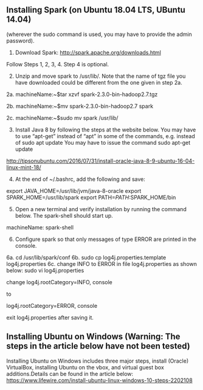 
Installing Spark (on Ubuntu 18.04 LTS, UBuntu 14.04)
---------------------------------------
(wherever the sudo command is used, you may have to provide the admin password).

1. Download Spark:
http://spark.apache.org/downloads.html

Follow Steps 1, 2, 3, 4.
Step 4 is optional.

2. Unzip and move spark to /usr/lib/. Note that the name of tgz file you have downloaded could be different 
    from the one given in step 2a.

2a. machineName:~$tar xzvf spark-2.3.0-bin-hadoop2.7.tgz

2b. machineName:~$mv spark-2.3.0-bin-hadoop2.7 spark

2c. machineName:~$sudo mv spark /usr/lib/


3. Install Java 8 by following the steps at the website below. You may have to use “apt-get” instead of “apt” 
    in some of the commands, e.g. instead of
sudo apt update
You may have to issue the command
sudo apt-get update

http://tipsonubuntu.com/2016/07/31/install-oracle-java-8-9-ubuntu-16-04-linux-mint-18/

4. At the end of ~/.bashrc, add the following and save:

export JAVA_HOME=/usr/lib/jvm/java-8-oracle
export SPARK_HOME=/usr/lib/spark
export PATH=$PATH:$SPARK_HOME/bin

5. Open a new terminal and verify installation by running the command below. The spark-shell should start up.

machineName: spark-shell

6. Configure spark so that only messages of type ERROR are printed in the console.

6a. cd /usr/lib/spark/conf
6b. sudo cp log4j.properties.template log4j.properties
6c. change INFO to ERROR in file log4j.properties as shown below:
sudo vi log4j.properties

change
log4j.rootCategory=INFO, console

to

log4j.rootCategory=ERROR, console

exit log4j.properties after saving it.

Installing Ubuntu on Windows (Warning: The steps in the article below have not been tested)
---------------------------------------------------------------------------------------------------------------------------
Installing Ubuntu on Windows includes three major steps, install (Oracle) VirtualBox,
installing Ubuntu on the vbox, and virtual guest box additions.Details can be found in the article
below:
https://www.lifewire.com/install-ubuntu-linux-windows-10-steps-2202108
